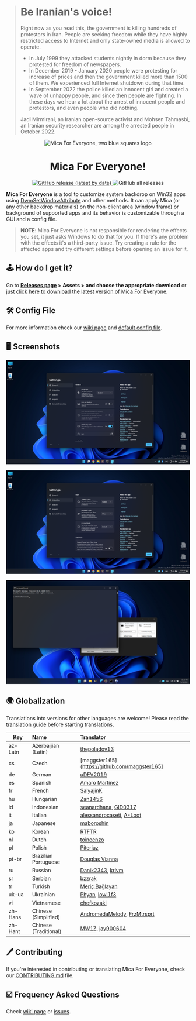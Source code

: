 > # Be Iranian's voice!
> 
> Right now as you read this, the government is killing hundreds of protestors in Iran.
> People are seeking freedom while they have highly restricted access to Internet and only state-owned media is allowed to operate.
> 
> * In July 1999 they attacked students nightly in dorm because they protested for freedom of newspapers.
> * In December 2019 - January 2020 people were protesting for increase of prices and then the government killed more than 1500 of them. We experienced full Internet shutdown during that time.
> * In September 2022 the <!--morality--> police killed an innocent girl and created <!--rise--> a wave of unhappy people, and since then people are fighting. In these days we hear a lot about the arrest of innocent people and protestors, and even <!--the--> people who did nothing.
> 
> Jadi Mirmirani, an Iranian open-source activist and Mohsen Tahmasbi, an Iranian security researcher are among the arrested people in October 2022.

<p align="center">
  <img src="https://avatars.githubusercontent.com/u/103479527" width="128px" height="128px" alt="Mica For Everyone, two blue squares logo">
</p>
<h1 align="center">Mica For Everyone!</h1>
<p align="center">
  <a target="_blank" href="https://github.com/MicaForEveryone/MicaForEveryone/releases">
    <img alt="GitHub release (latest by date)" src="https://img.shields.io/github/v/release/MicaForEveryone/MicaForEveryone?color=%230A99D6&label=lastest%20version&style=for-the-badge">
  </a>
  <a style="text-decoration:none" href="https://github.com/MicaForEveryone/MicaForEveryone/releases" target="_blank">
    <img alt="GitHub all releases" src="https://img.shields.io/github/downloads/MicaForEveryone/MicaForEveryone/total?color=%230A99D6&style=for-the-badge">
  </a>
</p>


**Mica For Everyone** is a tool to customize system backdrop on Win32 apps using [DwmSetWindowAttribute](https://docs.microsoft.com/en-us/windows/win32/api/dwmapi/nf-dwmapi-dwmsetwindowattribute) and other methods.
It can apply Mica (or any other backdrop materials) on the non-client area (window frame) or background of supported apps and its behavior is customizable through a GUI and a config file.

> **NOTE**: Mica For Everyone is not responsible for rendering the effects you set, it just asks Windows to do that for you. If there's any problem with the effects it's a third-party issue. Try creating a rule for the affected apps and try different settings before opening an issue for it.

## 🕹 How do I get it?
Go to **[Releases page](https://github.com/MicaForEveryone/MicaForEveryone/releases) > Assets > and choose the appropriate download** or [just click here to download the latest version of Mica For Everyone](https://github.com/MicaForEveryone/MicaForEveryone/releases/latest).

## 🛠 Config File
For more information check our [wiki page](https://github.com/MicaForEveryone/MicaForEveryone/wiki/Config-File) and [default config file](MicaForEveryone/Resources/MicaForEveryone.conf).

## 🖥 Screenshots

![Screenshot 1](Assets/1.png)

![Screenshot 2](Assets/2.png)

![Screenshot 3](Assets/3.png)

## 🌍 Globalization
Translations into versions for other languages are welcome! Please read the [translation guide](./CONTRIBUTING.md#translating) before starting translations.

| Key     | Name                  | Translator                                                                                         |
|---------|:----------------------|:---------------------------------------------------------------------------------------------------|
| az-Latn | Azerbaijian (Latin)   | [thepoladov13](https://github.com/thepoladov13)
| cs	  | Czech		  | [maggster165](https://github.com/maggster165]						       |
| de      | German                | [uDEV2019](https://github.com/uDEV2019)                                                            |
| es      | Spanish               | [Amaro Martínez](https://github.com/xoascf)                                                        |
| fr      | French                | [SaiyajinK](https://github.com/SaiyajinK)                                                          |
| hu      | Hungarian             | [Zan1456](https://github.com/Zan1456)                                                              |
| id      | Indonesian            | [seanardhana](https://github.com/seanardhana), [GID0317](https://github.com/GID0317)               |
| it      | Italian               | [alessandrocaseti](https://github.com/alessandrocaseti), [A-Loot](https://github.com/A-Loot)       |
| ja      | Japanese              | [maboroshin](https://github.com/maboroshin)                                                        |        
| ko      | Korean                | [RTFTR](https://github.com/RTFTR)                                                                  |
| nl      | Dutch                 | [toineenzo](https://github.com/toineenzo)                                                          |
| pl      | Polish                | [Piteriuz](https://github.com/Piteriuz)                                                            |
| pt-br   | Brazilian Portuguese  | [Douglas Vianna](https://github.com/dgsmiley18)                                                    |
| ru      | Russian               | [Danik2343](https://github.com/Danik2343), [krlvm](https://github.com/krlvm)                       |
| sr      | Serbian               | [bzzrak](https://github.com/bzzrak)                                                                |
| tr      | Turkish               | [Meriç Bağlayan](https://github.com/baglayan)                                                      |
| uk-ua   | Ukrainian             | [Phyan](https://github.com/Phyan), [lowl1f3](https://github.com/lowl1f3)                           |
| vi      | Vietnamese            | [chefkozaki](https://github.com/chefkozaki)                                                        |
| zh-Hans | Chinese (Simplified)  | [AndromedaMelody](https://github.com/AndromedaMelody), [FrzMtrsprt](https://github.com/FrzMtrsprt) |
| zh-Hant | Chinese (Traditional) | [MW1Z](https://github.com/MW1Z), [jay900604](https://github.com/jay900604)                         |
 
## 🖊️ Contributing
If you're interested in contributing or translating Mica For Everyone, check our [CONTRIBUTING.md](CONTRIBUTING.md) file.

## ☑️ Frequency Asked Questions
Check [wiki page](https://github.com/MicaForEveryone/MicaForEveryone/wiki/FAQ) or [issues](https://github.com/MicaForEveryone/MicaForEveryone/issues).
